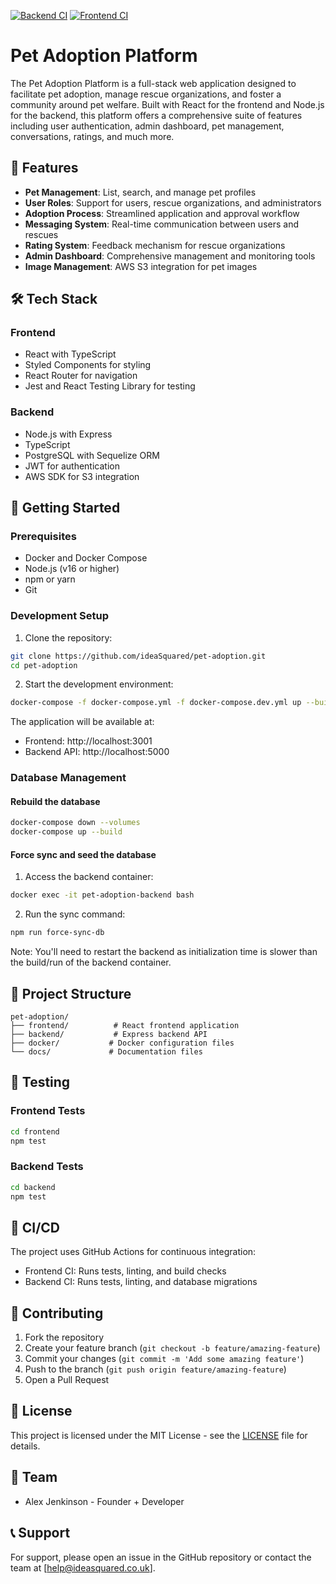 [![Backend CI](https://github.com/ideaSquared/pet-adoption/actions/workflows/backend-ci.yml/badge.svg)](https://github.com/ideaSquared/pet-adoption/actions/workflows/backend-ci.yml)
[![Frontend CI](https://github.com/ideaSquared/pet-adoption/actions/workflows/frontend-ci.yml/badge.svg)](https://github.com/ideaSquared/pet-adoption/actions/workflows/frontend-ci.yml)

# Pet Adoption Platform

The Pet Adoption Platform is a full-stack web application designed to facilitate pet adoption, manage rescue organizations, and foster a community around pet welfare. Built with React for the frontend and Node.js for the backend, this platform offers a comprehensive suite of features including user authentication, admin dashboard, pet management, conversations, ratings, and much more.

## 🌟 Features

- **Pet Management**: List, search, and manage pet profiles
- **User Roles**: Support for users, rescue organizations, and administrators
- **Adoption Process**: Streamlined application and approval workflow
- **Messaging System**: Real-time communication between users and rescues
- **Rating System**: Feedback mechanism for rescue organizations
- **Admin Dashboard**: Comprehensive management and monitoring tools
- **Image Management**: AWS S3 integration for pet images

## 🛠️ Tech Stack

### Frontend

- React with TypeScript
- Styled Components for styling
- React Router for navigation
- Jest and React Testing Library for testing

### Backend

- Node.js with Express
- TypeScript
- PostgreSQL with Sequelize ORM
- JWT for authentication
- AWS SDK for S3 integration

## 🚀 Getting Started

### Prerequisites

- Docker and Docker Compose
- Node.js (v16 or higher)
- npm or yarn
- Git

### Development Setup

1. Clone the repository:

```bash
git clone https://github.com/ideaSquared/pet-adoption.git
cd pet-adoption
```

2. Start the development environment:

```bash
docker-compose -f docker-compose.yml -f docker-compose.dev.yml up --build
```

The application will be available at:

- Frontend: http://localhost:3001
- Backend API: http://localhost:5000

### Database Management

#### Rebuild the database

```bash
docker-compose down --volumes
docker-compose up --build
```

#### Force sync and seed the database

1. Access the backend container:

```bash
docker exec -it pet-adoption-backend bash
```

2. Run the sync command:

```bash
npm run force-sync-db
```

Note: You'll need to restart the backend as initialization time is slower than the build/run of the backend container.

## 📁 Project Structure

```
pet-adoption/
├── frontend/          # React frontend application
├── backend/           # Express backend API
├── docker/           # Docker configuration files
└── docs/             # Documentation files
```

## 🧪 Testing

### Frontend Tests

```bash
cd frontend
npm test
```

### Backend Tests

```bash
cd backend
npm test
```

## 🔄 CI/CD

The project uses GitHub Actions for continuous integration:

- Frontend CI: Runs tests, linting, and build checks
- Backend CI: Runs tests, linting, and database migrations

## 📝 Contributing

1. Fork the repository
2. Create your feature branch (`git checkout -b feature/amazing-feature`)
3. Commit your changes (`git commit -m 'Add some amazing feature'`)
4. Push to the branch (`git push origin feature/amazing-feature`)
5. Open a Pull Request

## 📄 License

This project is licensed under the MIT License - see the [LICENSE](LICENSE) file for details.

## 👥 Team

- Alex Jenkinson - Founder + Developer

## 📞 Support

For support, please open an issue in the GitHub repository or contact the team at [help@ideasquared.co.uk].
